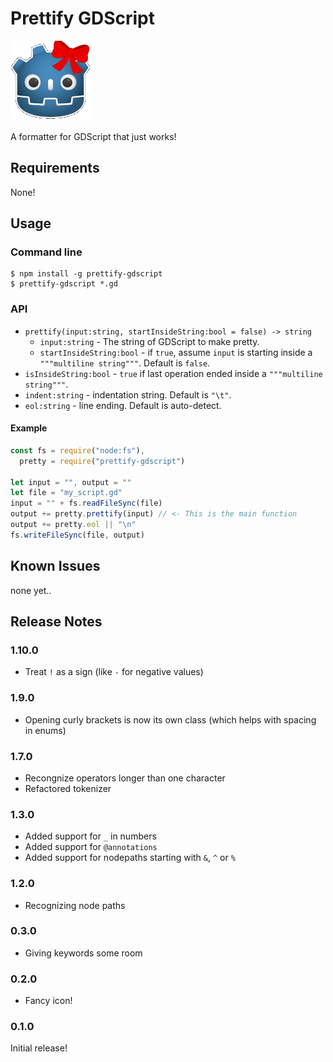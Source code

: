 # Prettify GDScript

![pretty godot](./images/pretty.png)

A formatter for GDScript that just works!

## Requirements

None!

## Usage

### Command line

```
$ npm install -g prettify-gdscript
$ prettify-gdscript *.gd
```

### API

  - `prettify(input:string, startInsideString:bool = false) -> string`
    - `input:string` - The string of GDScript to make pretty.
    - `startInsideString:bool` - if `true`, assume `input` is starting inside a `"""multiline string"""`. Default is `false`.
  - `isInsideString:bool` - `true` if last operation ended inside a `"""multiline string"""`.
  - `indent:string` - indentation string. Default is `"\t"`.
  - `eol:string` - line ending. Default is auto-detect.

#### Example

```js
const fs = require("node:fs"),
  pretty = require("prettify-gdscript")

let input = "", output = ""
let file = "my_script.gd"
input = "" + fs.readFileSync(file)
output += pretty.prettify(input) // <- This is the main function
output += pretty.eol || "\n"
fs.writeFileSync(file, output)
```

## Known Issues

none yet..

## Release Notes

### 1.10.0

 - Treat `!` as a sign (like `-` for negative values)

### 1.9.0

 - Opening curly brackets is now its own class (which helps with spacing in enums)

### 1.7.0

 - Recongnize operators longer than one character
 - Refactored tokenizer

### 1.3.0

 - Added support for `_` in numbers
 - Added support for `@annotations`
 - Added support for nodepaths starting with `&`, `^` or `%`

### 1.2.0

 - Recognizing node paths

### 0.3.0

 - Giving keywords some room

### 0.2.0

  - Fancy icon!

### 0.1.0

Initial release!
